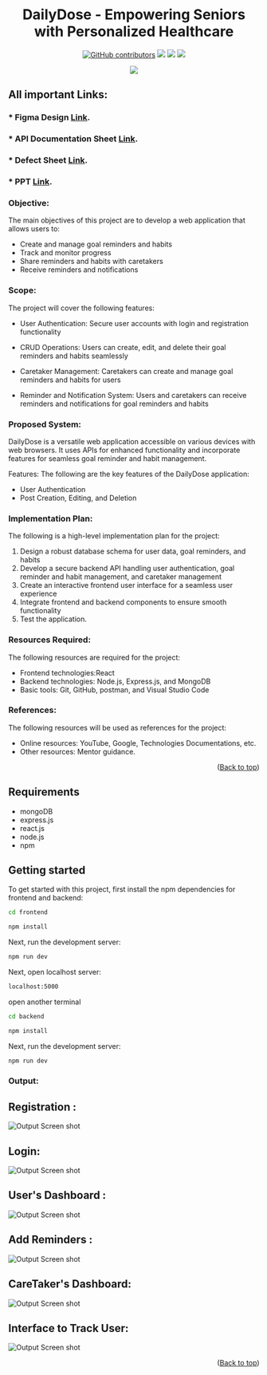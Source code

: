 <h1 align="center">DailyDose - Empowering Seniors with Personalized Healthcare</h1>
<div align="center">
<a href="https://github.com/sudhanshu-77/DailyDose/graphs/contributors"><img alt="GitHub contributors" src="https://img.shields.io/github/contributors/sudhanshu-77/DailyDose?color=2b9348"></a>
<a href="https://github.com/sudhanshu-77/DailyDose/issues"><img src="https://img.shields.io/github/issues/sudhanshu-77/DailyDose"></a>
<a><img src="https://img.shields.io/github/forks/sudhanshu-77/DailyDose"></a>
<a><img src="https://img.shields.io/github/stars/sudhanshu-77/DailyDose"></a>
  
[![](https://visitcount.itsvg.in/api?id=sudhanshu-77-dailydose&label=Profile%20Views&color=701A75&icon=5&pretty=true)](https://visitcount.itsvg.in)

</div>


## All important Links:
### * Figma Design [Link](https://www.figma.com/design/CoSvGwviBa7rTsNv6IlKO7/homepage?node-id=0-1).
### * API Documentation Sheet [Link](https://docs.google.com/spreadsheets/d/1q_Adq-6TksKps731yWW_AFL8jbdpGxMQN4PFIzxe3Es/edit#gid=1434529666).
### * Defect Sheet [Link](https://docs.google.com/spreadsheets/d/1V0xGBUllnQPWy0sOCA8rVPRWxWkYSzQInf1OMiAjmL0/edit#gid=0).
### * PPT [Link](https://www.canva.com/design/DAGGhe7lkIc/iDvyr-d2SzqKMUGnagGveg/edit).


### Objective:
The main objectives of this project are to develop a web application that allows users to:
* Create and manage goal reminders and habits
* Track and monitor progress
* Share reminders and habits with caretakers
* Receive reminders and notifications
  
### Scope:
The project will cover the following features:
* User Authentication: Secure user accounts with login and registration functionality

* CRUD Operations: Users can create, edit, and delete their goal reminders and habits seamlessly
  
* Caretaker Management: Caretakers can create and manage goal reminders and habits for users
  
* Reminder and Notification System: Users and caretakers can receive reminders and notifications for goal reminders and habits

### Proposed System:
DailyDose is a versatile web application accessible on various devices with web browsers.
It uses APIs for enhanced functionality and incorporate features for seamless goal reminder and habit management.

Features:
The following are the key features of the DailyDose application:
* User Authentication
* Post Creation, Editing, and Deletion

### Implementation Plan:
The following is a high-level implementation plan for the project:
1. Design a robust database schema for user data, goal reminders, and habits
2.  Develop a secure backend API handling user authentication, goal reminder and habit management, and caretaker management
3.  Create an interactive frontend user interface for a seamless user experience
4. Integrate frontend and backend components to ensure smooth functionality
5.  Test the application.


### Resources Required:
The following resources are required for the project:
* 	Frontend technologies:React
* 	Backend technologies: Node.js, Express.js, and MongoDB
* 	Basic tools: Git, GitHub, postman, and Visual Studio Code

### References:
The following resources will be used as references for the project:
* Online resources: YouTube, Google, Technologies Documentations, etc.
* Other resources: Mentor guidance.
<p align="right">(<a href="#top">Back to top</a>)</p>

## Requirements
- mongoDB
- express.js
- react.js
- node.js
- npm

## Getting started

To get started with this project, 
first install the npm dependencies for frontend and backend:

```bash
cd frontend
```

```bash
npm install
```

Next, run the development server:

```bash
npm run dev
```
Next, open localhost server:

```bash
localhost:5000
```

open another terminal 

```bash
cd backend
```
```bash
npm install
```
Next, run the development server:

```bash
npm run dev
```



### Output:


## Registration :
![Output Screen shot](images/signup.png)

## Login:
![Output Screen shot](images/login.png)

## User's Dashboard :
![Output Screen shot](images/userdashboard.png)

## Add Reminders :
![Output Screen shot](images/reminder.png)

## CareTaker's Dashboard:
![Output Screen shot](images/caretakerdashboard.png)

## Interface to Track User:
![Output Screen shot](images/interface.png)


<p align="right">(<a href="#top">Back to top</a>)</p>









